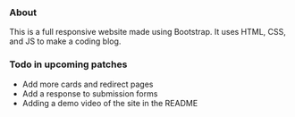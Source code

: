 ### About
This is a full responsive website made using Bootstrap. It uses HTML, CSS, and JS to make a coding blog.

### Todo in upcoming patches
-  Add more cards and redirect pages
-  Add a response to submission forms
-  Adding a demo video of the site in the README
